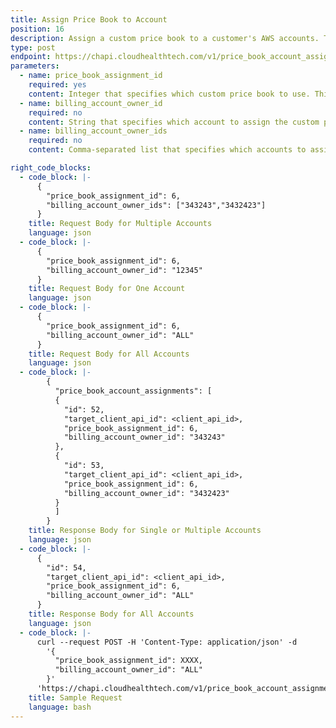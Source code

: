 ```yaml
---
title: Assign Price Book to Account
position: 16
description: Assign a custom price book to a customer's AWS accounts. The custom price book must have already been [assigned to the customer](#price-book_assign-price-book-to-customer).
type: post
endpoint: https://chapi.cloudhealthtech.com/v1/price_book_account_assignments
parameters:
  - name: price_book_assignment_id
    required: yes
    content: Integer that specifies which custom price book to use. This ID can be retrieved from the [Get All Price Book Customer Assignments](#price-book_get-all-price-book-customer-assignments) endpoint.
  - name: billing_account_owner_id
    required: no
    content: String that specifies which account to assign the custom price books to. Enter `ALL` to assign the custom price book to all of the assigned customer's accounts or enter a single account ID to assign the price book to one account. To assign the custom price book to multiple (but not all) accounts belonging to a customer, use the **billing_account_owner_ids** parameter.
  - name: billing_account_owner_ids
    required: no
    content: Comma-separated list that specifies which accounts to assign the custom price books to. Use to assign the custom price book to multiple (but not all) of a customer's accounts. To assign the price book to only one account, or to assign the price book to all accounts belonging to the customer, use the **billing_account_owner_id** parameter.

right_code_blocks:
  - code_block: |-
      {
        "price_book_assignment_id": 6,
        "billing_account_owner_ids": ["343243","3432423"]
      }
    title: Request Body for Multiple Accounts
    language: json
  - code_block: |-
      {
        "price_book_assignment_id": 6,
        "billing_account_owner_id": "12345"
      }
    title: Request Body for One Account
    language: json
  - code_block: |-
      {
        "price_book_assignment_id": 6,
        "billing_account_owner_id": "ALL"
      }
    title: Request Body for All Accounts
    language: json
  - code_block: |-
        {
          "price_book_account_assignments": [
          {
            "id": 52,
            "target_client_api_id": <client_api_id>,
            "price_book_assignment_id": 6,
            "billing_account_owner_id": "343243"
          },
          {
            "id": 53,
            "target_client_api_id": <client_api_id>,
            "price_book_assignment_id": 6,
            "billing_account_owner_id": "3432423"
          }
          ]
        }
    title: Response Body for Single or Multiple Accounts
    language: json
  - code_block: |-
      {
        "id": 54,
        "target_client_api_id": <client_api_id>,
        "price_book_assignment_id": 6,
        "billing_account_owner_id": "ALL"
      }
    title: Response Body for All Accounts
    language: json
  - code_block: |-
      curl --request POST -H 'Content-Type: application/json' -d
        '{
          "price_book_assignment_id": XXXX,
          "billing_account_owner_id": "ALL"
        }'
      'https://chapi.cloudhealthtech.com/v1/price_book_account_assignments?api_key=<your_api_key>'
    title: Sample Request
    language: bash
---
```

